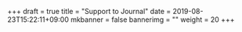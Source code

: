 +++
draft = true
title = "Support to Journal"
date = 2019-08-23T15:22:11+09:00
mkbanner = false
bannerimg = ""
weight = 20
+++
